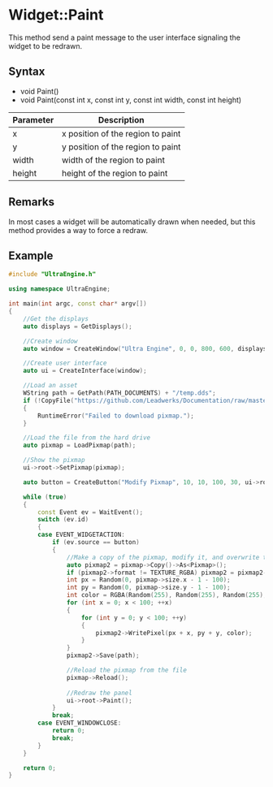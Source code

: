 # Widget::Paint

This method send a paint message to the user interface signaling the widget to be redrawn.

## Syntax

- void Paint()
- void Paint(const int x, const int y, const int width, const int height)

| Parameter | Description |
|---|---|
| x | x position of the region to paint |
| y | y position of the region to paint |
| width | width of the region to paint |
| height | height of the region to paint |

## Remarks

In most cases a widget will be automatically drawn when needed, but this method provides a way to force a redraw.

## Example

```c++
#include "UltraEngine.h"

using namespace UltraEngine;

int main(int argc, const char* argv[])
{
    //Get the displays
    auto displays = GetDisplays();

    //Create window
    auto window = CreateWindow("Ultra Engine", 0, 0, 800, 600, displays[0]);

    //Create user interface
    auto ui = CreateInterface(window);

    //Load an asset
    WString path = GetPath(PATH_DOCUMENTS) + "/temp.dds";
    if (!CopyFile("https://github.com/Leadwerks/Documentation/raw/master/Assets/Materials/Ground/dirt01.dds", path))
    {
        RuntimeError("Failed to download pixmap.");
    }

    //Load the file from the hard drive
    auto pixmap = LoadPixmap(path);

    //Show the pixmap
    ui->root->SetPixmap(pixmap);

    auto button = CreateButton("Modify Pixmap", 10, 10, 100, 30, ui->root);

    while (true)
    {
        const Event ev = WaitEvent();
        switch (ev.id)
        {
        case EVENT_WIDGETACTION:
            if (ev.source == button)
            {
                //Make a copy of the pixmap, modify it, and overwrite the file
                auto pixmap2 = pixmap->Copy()->As<Pixmap>();
                if (pixmap2->format != TEXTURE_RGBA) pixmap2 = pixmap2->Convert(TEXTURE_RGBA);
                int px = Random(0, pixmap->size.x - 1 - 100);
                int py = Random(0, pixmap->size.y - 1 - 100);
                int color = RGBA(Random(255), Random(255), Random(255), 255);
                for (int x = 0; x < 100; ++x)
                {
                    for (int y = 0; y < 100; ++y)
                    {
                        pixmap2->WritePixel(px + x, py + y, color);
                    }
                }
                pixmap2->Save(path);

                //Reload the pixmap from the file
                pixmap->Reload();
                
                //Redraw the panel
                ui->root->Paint();
            }
            break;
        case EVENT_WINDOWCLOSE:
            return 0;
            break;
        }
    }

    return 0;
}
```
